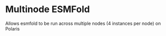 # Multinode ESMFold 

Allows esmfold to be run across multiple nodes (4 instances per node) on Polaris